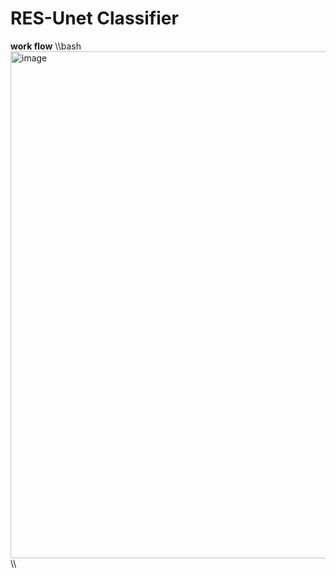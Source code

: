 # **RES-Unet Classifier**
**work flow**
\\\bash
<img width="811" alt="image" src="https://github.com/Dont-HurtMe/RES-UnetClassifier/assets/154254885/0fe6224b-2800-4d7a-9b97-2230bf45bc57">
\\\




